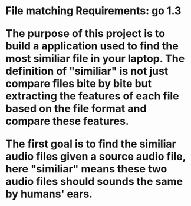 <h1>File matching
Requirements: go 1.3
<body>
<p>The purpose of this project is to build a application used to find the most similiar file in your laptop. The definition of "similiar" is not just compare files bite by bite but extracting the features of each file based on the file format and compare these features. </p>

<p>The first goal is to find the similiar audio files given a source audio file, here "similiar" means these two audio files should sounds the same by humans' ears.</p>

</body>

